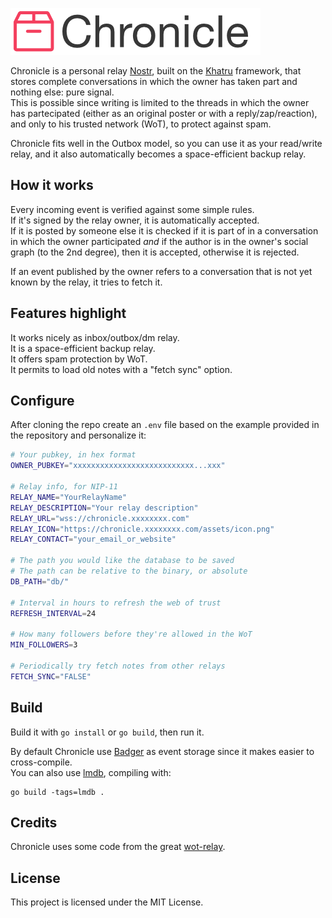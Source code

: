 ![image](logo.png)

Chronicle is a personal relay [Nostr](https://njump.me), built on the [Khatru](https://khatru.nostr.technology) framework, that stores complete conversations in which the owner has taken part and nothing else: pure signal.  
This is possible since writing is limited to the threads in which the owner has partecipated (either as an original poster or with a reply/zap/reaction), and only to his trusted network (WoT), to protect against spam.

Chronicle fits well in the Outbox model, so you can use it as your read/write relay, and it also automatically becomes a space-efficient backup relay.

## How it works

Every incoming event is verified against some simple rules.  
If it's signed by the relay owner, it is automatically accepted.  
If it is posted by someone else it is checked if it is part of in a conversation in which the owner participated *and* if the author is in the owner's social graph (to the 2nd degree), then it is accepted, otherwise it is rejected.

If an event published by the owner refers to a conversation that is not yet known by the relay, it tries to fetch it.

## Features highlight

It works nicely as inbox/outbox/dm relay.  
It is a space-efficient backup relay.  
It offers spam protection by WoT.  
It permits to load old notes with a "fetch sync" option.

## Configure

After cloning the repo create an `.env` file based on the example provided in the repository and personalize it:


```bash
# Your pubkey, in hex format
OWNER_PUBKEY="xxxxxxxxxxxxxxxxxxxxxxxxxxx...xxx"

# Relay info, for NIP-11
RELAY_NAME="YourRelayName"
RELAY_DESCRIPTION="Your relay description"
RELAY_URL="wss://chronicle.xxxxxxxx.com"
RELAY_ICON="https://chronicle.xxxxxxxx.com/assets/icon.png"
RELAY_CONTACT="your_email_or_website"

# The path you would like the database to be saved
# The path can be relative to the binary, or absolute
DB_PATH="db/"

# Interval in hours to refresh the web of trust
REFRESH_INTERVAL=24

# How many followers before they're allowed in the WoT
MIN_FOLLOWERS=3

# Periodically try fetch notes from other relays
FETCH_SYNC="FALSE"
```

## Build

Build it with `go install` or `go build`, then run it.

By default Chronicle use [Badger](https://github.com/dgraph-io/badger) as event storage since it makes easier to cross-compile.  
You can also use [lmdb](https://www.symas.com/lmdb), compiling with:
```
go build -tags=lmdb .
```

## Credits

Chronicle uses some code from the great [wot-relay](https://github.com/bitvora/wot-relay).

## License

This project is licensed under the MIT License.
